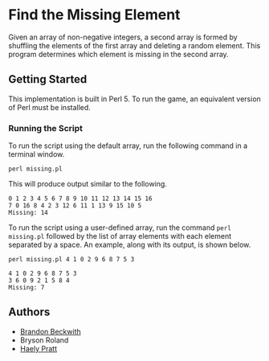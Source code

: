 # Find the Missing Element

Given an array of non-negative integers, a second array is formed by shuffling the elements of the first array and deleting a random element. This program determines which element is missing in the second array.

## Getting Started

This implementation is built in Perl 5. To run the game, an equivalent version of Perl must be installed.

### Running the Script

To run the script using the default array, run the following command in a terminal window.

```
perl missing.pl
```

This will produce output similar to the following.

```
0 1 2 3 4 5 6 7 8 9 10 11 12 13 14 15 16
7 0 16 8 4 2 3 12 6 11 1 13 9 15 10 5
Missing: 14
```

To run the script using a user-defined array, run the command `perl missing.pl` followed by the list of array elements with each element separated by a space. An example, along with its output, is shown below.

```
perl missing.pl 4 1 0 2 9 6 8 7 5 3

4 1 0 2 9 6 8 7 5 3
3 6 0 9 2 1 5 8 4
Missing: 7
```

## Authors

* [Brandon Beckwith](https://github.com/bbeckwi2)
* Bryson Roland
* [Haely Pratt](https://github.com/haelypratt)